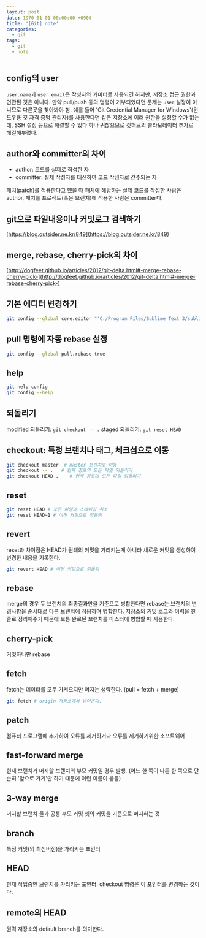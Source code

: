 ```yaml
---
layout: post
date: 1970-01-01 00:00:00 +0900
title: '[Git] note'
categories:
  - git
tags:
  - git
  - note
---
```


## config의 user

`user.name`과 `user.email`은 작성자와 커미터로 사용되긴 하지만, 저장소 접근 권한과 연관된 것은 아니다. 만약 pull/push 등의 명령이 거부되었다면 문제는 `user` 설정이 아니므로 다른곳을 찾아봐야 함. 예를 들어 'Git Credential Manager for Windows'(윈도우용 깃 자격 증명 관리자)를 사용한다면 같은 저장소에 여러 권한을 설정할 수가 없는데, SSH 설정 등으로 해결할 수 있다 하나 귀찮으므로 깃허브의 콜라보레이터 추가로 해결해부렀다.

## author와 committer의 차이

- author: 코드를 실제로 작성한 자
- committer: 실제 작성자를 대신하여 코드 작성자로 간주되는 자

패치(patch)를 적용한다고 했을 때 패치에 해당하는 실제 코드를 작성한 사람은 author, 패치를 프로젝트(혹은 브렌치)에 적용한 사람은 committer다.

## git으로 파일내용이나 커밋로그 검색하기

[https://blog.outsider.ne.kr/849](https://blog.outsider.ne.kr/849)

## merge, rebase, cherry-pick의 차이

[http://dogfeet.github.io/articles/2012/git-delta.html#-merge-rebase-cherry-pick-](http://dogfeet.github.io/articles/2012/git-delta.html#-merge-rebase-cherry-pick-)

## 기본 에디터 변경하기

```bash
git config --global core.editor "'C:/Program Files/Sublime Text 3/sublime_text.exe' -w"
```

## pull 명령에 자동 rebase 설정

```bash
git config --global pull.rebase true
```

## help

```bash
git help config
git config --help
```

## 되돌리기

modified 되돌리기: `git checkout -- .`
staged 되돌리기: `git reset HEAD`

## checkout: 특정 브랜치나 태그, 체크섬으로 이동

```bash
git checkout master  # master 브렌치로 이동
git checkout -- .   # 현재 경로의 모든 파일 되돌리기
git checkout HEAD .    # 현재 경로의 모든 파일 되돌리기
```

## reset

```bash
git reset HEAD # 모든 파일의 스테이징 취소
git reset HEAD~1 # 이전 커밋으로 되돌림
```

## revert

reset과 차이점은 HEAD가 원래의 커밋을 가리키는게 아니라 새로운 커밋을 생성하여 변경한 내용을 기록한다.

```bash
git revert HEAD # 이전 커밋으로 되돌림
```

## rebase

merge의 경우 두 브랜치의 최종결과만을 기준으로 병합한다면 rebase는 브랜치의 변경사항을 순서대로 다른 브랜치에 적용하며 병합한다. 저장소의 커밋 로그와 이력을 한 줄로 정리해주기 때문에 보통 완료된 브랜치를 마스터에 병합할 때 사용한다.

## cherry-pick

커밋하나만 rebase

## fetch

fetch는 데이터를 모두 가져오지만 머지는 생략한다. (pull = fetch + merge)

```bash
git fetch # origin 저장소에서 받아온다.
```

## patch

컴퓨터 프로그램에 추가하여 오류를 제거하거나 오류를 제거하기위한 소프트웨어

## fast-forward merge

현재 브랜치가 머지할 브랜치의 부모 커밋일 경우 발생. (어느 한 쪽이 다른 한 쪽으로 단순히 '앞으로 가기'만 하기 때문에 이런 이름이 붙음)

## 3-way merge

머지할 브랜치 둘과 공통 부모 커밋 셋의 커밋을 기준으로 머지하는 것

## branch

특정 커밋(의 최신버전)을 가리키는 포인터

## HEAD

현재 작업중인 브랜치를 가리키는 포인터. checkout 명령은 이 포인터를 변경하는 것이다.

## remote의 HEAD

원격 저장소의 default branch를 의미한다.
